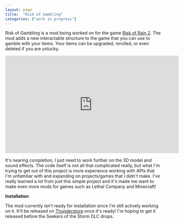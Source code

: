 ```yaml
---
layout: page
title:  "Risk of Gambling"
categories: ["work in progress"]
---
```

Risk of Gambling is a mod being worked on for the game [Risk of Rain 2][ror2-steam]. The mod adds a new interactable structure to the game that you can use to gamble with your items. Your items can be upgraded, rerolled, or even deleted if you are unlucky.

<center><iframe width="560" height="315" src="https://www.youtube.com/embed/ZkA65NnLpcM?si=nTNWSLgMNBqHp-uo" title="YouTube video player" frameborder="0" allow="accelerometer; autoplay; clipboard-write; encrypted-media; gyroscope; picture-in-picture; web-share" referrerpolicy="strict-origin-when-cross-origin" allowfullscreen></iframe></center>

It's nearing completion, I just need to work further on the 3D model and sound effects. The code itself is not all that complicated really, but what I'm trying to get out of this project is more experience working with APIs that I'm unfamiliar with and expanding on projects/games that I didn't make. I've really learned a lot from just this simple project and it's made me want to make even more mods for games such as Lethal Company and Minecraft!

**Installation** 

The mod currently isn't ready for installation since I'm still actively working on it. It'll be released on [Thunderstore][thnderstre] once it's ready! I'm hoping to get it released before the Seekers of the Storm DLC drops.

[thnderstre]: https://thunderstore.io/
[ror2-steam]: https://store.steampowered.com/app/632360/Risk_of_Rain_2/